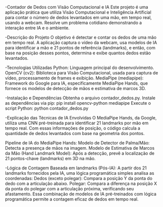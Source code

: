 -Contador de Dedos com Visão Computacional e IA
Este projeto é uma aplicação prática que utiliza Visão Computacional e Inteligência Artificial para contar o número de dedos levantados em uma mão, em tempo real, usando a webcam. Resolve um problema cotidiano demonstrando a interação entre IA e o ambiente.

-Descrição do Projeto
O objetivo é detectar e contar os dedos de uma mão em tempo real. A aplicação captura o vídeo da webcam, usa modelos de IA para identificar a mão e 21 pontos de referência (landmarks), e então, com base na posição desses pontos, determina e exibe quantos dedos estão levantados.

-Tecnologias Utilizadas
Python: Linguagem principal do desenvolvimento.
OpenCV (cv2): Biblioteca para Visão Computacional, usada para captura de vídeo, processamento de frames e exibição.
MediaPipe (mediapipe): Framework do Google para IA, especificamente MediaPipe Hands, que fornece os modelos de detecção de mãos e estimativa de marcos 3D.

-Instalação e Dependências
Obtenha o arquivo contador_dedos.py.
Instale as dependências via pip: pip install opencv-python mediapipe
Execute o script Python: python contador_dedos.py

-Explicação das Técnicas de IA Envolvidas
O MediaPipe Hands, da Google, utiliza uma CNN pré-treinada para identificar 21 landmarks por mão em tempo real. Com essas informações de posição, o código calcula a quantidade de dedos levantados com base na geometria dos pontos.

Pipeline de IA do MediaPipe Hands:
Modelo de Detector de Palma/Mão: Detecta a presença de mãos na imagem.
Modelo de Estimativa de Marcos da Mão (Hand Landmark Model): Após a detecção, prevê a localização de 21 pontos-chave (landmarks) em 3D na mão.

-Lógica de Contagem Baseada em landmarks (Pós-IA): A partir dos 21 landmarks fornecidos pela IA, uma lógica programática simples analisa as coordenadas:
Dedos (exceto polegar): Compara a posição Y da ponta do dedo com a articulação abaixo.
Polegar: Compara a diferença na posição X da ponta do polegar com a articulação próxima, verificando seu afastamento.
Essa combinação de modelos de IA pré-treinados com lógica programática permite a contagem eficaz de dedos em tempo real.